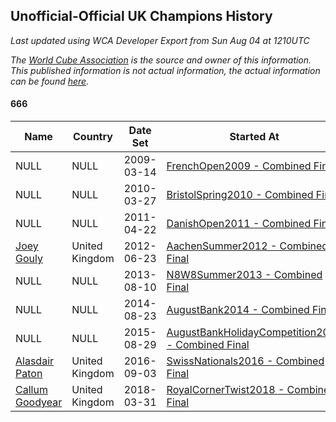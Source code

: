 ## Unofficial-Official UK Champions History

*Last updated using WCA Developer Export from Sun Aug 04 at 1210UTC*

*The [World Cube Association](https://www.worldcubeassociation.org) is the source and owner of this information. This published information is not actual information, the actual information can be found [here](https://www.worldcubeassociation.org/results).*

#### 666

|Name|Country|Date Set|Started At|Ended At|Days Held|  
|--|--|--|--|--|--|  
|NULL|NULL|2009-03-14|[FrenchOpen2009 - Combined Final](https://www.worldcubeassociation.org/competitions/FrenchOpen2009/results/all#e666_c)|1 year after [FrenchOpen2009](https://www.worldcubeassociation.org/competitions/FrenchOpen2009/results/all#e666_c)|365|  
|NULL|NULL|2010-03-27|[BristolSpring2010 - Combined Final](https://www.worldcubeassociation.org/competitions/BristolSpring2010/results/all#e666_c)|1 year after [BristolSpring2010](https://www.worldcubeassociation.org/competitions/BristolSpring2010/results/all#e666_c)|365|  
|NULL|NULL|2011-04-22|[DanishOpen2011 - Combined Final](https://www.worldcubeassociation.org/competitions/DanishOpen2011/results/all#e666_c)|1 year after [DanishOpen2011](https://www.worldcubeassociation.org/competitions/DanishOpen2011/results/all#e666_c)|366|  
|[Joey Gouly](https://www.worldcubeassociation.org/persons/2007GOUL01)|United Kingdom|2012-06-23|[AachenSummer2012 - Combined Final](https://www.worldcubeassociation.org/competitions/AachenSummer2012/results/all#e666_c)|1 year after [AachenSummer2012](https://www.worldcubeassociation.org/competitions/AachenSummer2012/results/all#e666_c)|365|  
|NULL|NULL|2013-08-10|[N8W8Summer2013 - Combined Final](https://www.worldcubeassociation.org/competitions/N8W8Summer2013/results/all#e666_c)|1 year after [N8W8Summer2013](https://www.worldcubeassociation.org/competitions/N8W8Summer2013/results/all#e666_c)|365|  
|NULL|NULL|2014-08-23|[AugustBank2014 - Combined Final](https://www.worldcubeassociation.org/competitions/AugustBank2014/results/all#e666_c)|1 year after [AugustBank2014](https://www.worldcubeassociation.org/competitions/AugustBank2014/results/all#e666_c)|365|  
|NULL|NULL|2015-08-29|[AugustBankHolidayCompetition2015 - Combined Final](https://www.worldcubeassociation.org/competitions/AugustBankHolidayCompetition2015/results/all#e666_c)|1 year after [AugustBankHolidayCompetition2015](https://www.worldcubeassociation.org/competitions/AugustBankHolidayCompetition2015/results/all#e666_c)|366|  
|[Alasdair Paton](https://www.worldcubeassociation.org/persons/2015PATO01)|United Kingdom|2016-09-03|[SwissNationals2016 - Combined Final](https://www.worldcubeassociation.org/competitions/SwissNationals2016/results/all#e666_c)|1 year after [SwisscubingCupII2017](https://www.worldcubeassociation.org/competitions/SwisscubingCupII2017/results/all#e666_c)|553|  
|[Callum Goodyear](https://www.worldcubeassociation.org/persons/2012GOOD02)|United Kingdom|2018-03-31|[RoyalCornerTwist2018 - Combined Final](https://www.worldcubeassociation.org/competitions/RoyalCornerTwist2018/results/all#e666_c)|Ongoing|490|  
